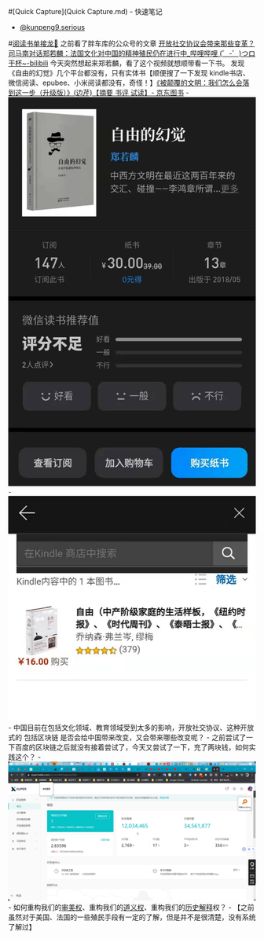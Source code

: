 
#[Quick Capture](Quick Capture.md)
    - 快速笔记
-  [@kunpeng9.serious](@kunpeng9.serious.md)
    
#[阅读书单接龙🐲](阅读书单接龙🐲.md)      之前看了胖车库的公众号的文章 [开放社交协议会带来那些变革？](https://mp.weixin.qq.com/s/x77YyS0gde-3R_Gf44wQuQ)   [司马南对话郑若麟：法国文化对中国的精神殖民仍在进行中_哔哩哔哩 (゜-゜)つロ 干杯~-bilibili](https://www.bilibili.com/video/BV1VD4y1o7uR/?spm_id_from=333.788.videocard.0) 今天突然想起来郑若麟，看了这个视频就想顺带看一下书。 发现《自由的幻觉》几个平台都没有，只有实体书【顺便搜了一下发现 kindle书店、微信阅读、epubee、小米阅读都没有，奇怪！】[《被颠覆的文明：我们怎么会落到这一步（升级版）》(边芹)【摘要 书评 试读】- 京东图书](https://item.jd.com/11940903.html?cu=true&utm_source=www.google.com&utm_medium=tuiguang&utm_campaign=t_53286138_&utm_term=ceb5b14d119642fa957b00c36f190e0e[crumb-wrap](crumb-wrap.md))
        - ![](https://raw.githubusercontent.com/kunpeng9/PicgoPicture2020-10-18/master/20210131192318.jpg)
        - ![](https://raw.githubusercontent.com/kunpeng9/PicgoPicture2020-10-18/master/20210131192337.jpg)
    - 中国目前在包括文化领域、教育领域受到太多的影响，开放社交协议、这种开放式的 包括区块链 是否会给中国带来改变，又会带来哪些改变呢？
        - 之前尝试了一下百度的区块链之后就没有接着尝试了，今天又尝试了一下，充了两块钱，如何实践这个？
            - ![](https://raw.githubusercontent.com/kunpeng9/PicgoPicture2020-10-18/master/20210131193949.png)
    - 如何重构我们的[审美权](审美权.md)、重构我们的[道义权](道义权.md)、重构我们的[历史解释](历史解释.md)权？
        - 【之前虽然对于美国、法国的一些殖民手段有一定的了解，但是并不是很清楚，没有系统了解过】
